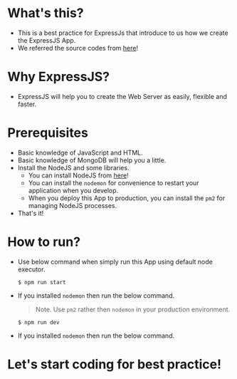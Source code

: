 # What's this?

- This is a best practice for ExpressJs that introduce to us how we create the ExpressJS App.
- We referred the source codes from [here](https://www.tutorialspoint.com/expressjs/index.htm)!

# Why ExpressJS?

- ExpressJS will help you to create the Web Server as easily, flexible and faster.

# Prerequisites

- Basic knowledge of JavaScript and HTML.
- Basic knowledge of MongoDB will help you a little.
- Install the NodeJS and some libraries.
  - You can install NodeJS from [here](https://nodejs.org/en/)!
  - You can install the `nodemon` for convenience to restart your application when you develop.
  - When you deploy this App to production, you can install the `pm2` for managing NodeJS processes.
- That's it!

# How to run?

- Use below command when simply run this App using default node executor.

  ```
  $ npm run start
  ```

- If you installed `nodemon` then run the below command.

  > Note. Use `pm2` rather then `nodemon` in your production environment.

  ```
  $ npm run dev
  ```

- If you installed `nodemon` then run the below command.

# Let's start coding for best practice!